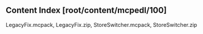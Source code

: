 
## Content Index [root/content/mcpedl/100]
LegacyFix.mcpack, LegacyFix.zip, StoreSwitcher.mcpack, StoreSwitcher.zip
